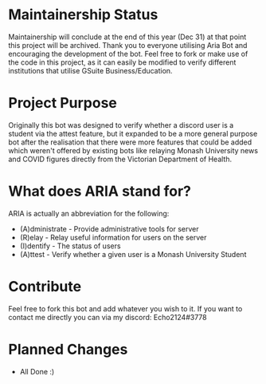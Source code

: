 # Maintainership Status
Maintainership will conclude at the end of this year (Dec 31) at that point this project will be archived.
Thank you to everyone utilising Aria Bot and encouraging the development of the bot. Feel free to fork or make use of the code in this project, as it can easily be modified to verify different institutions that utilise GSuite Business/Education. 

# Project Purpose
Originally this bot was designed to verify whether a discord user is a student via the attest feature, but it expanded to be a more general purpose bot after the realisation that there were more features that could be added which weren't offered by existing bots like relaying Monash University news and COVID figures directly from the Victorian Department of Health.

# What does ARIA stand for?
ARIA is actually an abbreviation for the following:
- (A)dministrate - Provide administrative tools for server
- (R)elay - Relay useful information for users on the server
- (I)dentify - The status of users
- (A)ttest - Verify whether a given user is a Monash University Student

# Contribute
Feel free to fork this bot and add whatever you wish to it. If you want to contact me directly you can via my discord: Echo2124#3778

# Planned Changes
- All Done :)
